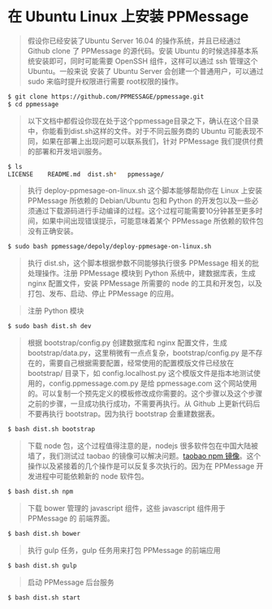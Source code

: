 # 在 Ubuntu Linux 上安装 PPMessage

> 假设你已经安装了Ubuntu Server 16.04 的操作系统，并且已经通过 Github clone 了 PPMessage 的源代码。安装 Ubuntu 的时候选择基本系统安装即可，同时可能需要 OpenSSH 组件，这样可以通过 ssh 管理这个 Ubuntu。一般来说 安装了 Ubuntu Server 会创建一个普通用户，可以通过 sudo 来临时提升权限进行需要 root权限的操作。 


```bash
$ git clone https://github.com/PPMESSAGE/ppmessage.git
$ cd ppmessage

```

> 以下文档中都假设你现在处于这个ppmessage目录之下，确认在这个目录中，你能看到dist.sh这样的文件。对于不同云服务商的 Ubuntu 可能表现不同，如果在部署上出现问题可以联系我们，针对 PPMessage 我们提供付费的部署和开发培训服务。


```bash
$ ls
LICENSE    README.md  dist.sh*   ppmessage/

```


> 执行 deploy-ppmesage-on-linux.sh 这个脚本能够帮助你在 Linux 上安装 PPMessage 所依赖的 Debian/Ubuntu 包和 Python 的开发包以及一些必须通过下载源码进行手动编译的过程。这个过程可能需要10分钟甚至更多时间，如果中间出现错误提示，可能意味着某个 PPMessage 所依赖的软件包没有正确安装。

```bash
$ sudo bash ppmessage/depoly/deploy-ppmesage-on-linux.sh

```

> 执行 dist.sh，这个脚本根据参数不同能够执行很多 PPMessage 相关的批处理操作。注册 PPMessage 模块到 Python 系统中，建数据库表，生成 nginx 配置文件，安装 PPMessage 所需要的 node 的工具和开发包，以及打包、发布、启动、停止 PPMessage 的应用。

> 注册 Python 模块

```bash
$ sudo bash dist.sh dev
```

> 根据 bootstrap/config.py 创建数据库和 nginx 配置文件，生成 bootstrap/data.py，这里稍微有一点点复杂，bootstrap/config.py 是不存在的，需要自己根据需要配置，经常使用的配置模版文件已经放在 bootstrap/ 目录下，如 config.localhost.py 这个模版文件是指本地测试使用的，config.ppmessage.com.py 是给 ppmessage.com 这个网站使用的。可以复制一个预先定义的模板修改成你需要的。这个步骤以及这个步骤之前的步骤，一旦成功执行成功，不需要再执行。从 Github 上更新代码后不要再执行 bootstrap。因为执行 bootstrap 会重建数据表。

```bash
$ bash dist.sh bootstrap
```

> 下载 node 包，这个过程值得注意的是，nodejs 很多软件包在中国大陆被墙了，我们测试过 taobao 的镜像可以解决问题。[taobao npm 镜像](https://npm.taobao.org/)。这个操作以及紧接着的几个操作是可以反复多次执行的。因为在 PPMessage 开发进程中可能依赖新的 node 软件包。

```bash
$ bash dist.sh npm
```

> 下载 bower 管理的 javascript 组件，这些 javascript 组件用于 PPMessage 的 前端界面。

```bash
$ bash dist.sh bower
```

> 执行 gulp 任务，gulp 任务用来打包 PPMessage 的前端应用

```bash
$ bash dist.sh gulp
```

> 启动 PPMessage 后台服务

```bash
$ bash dist.sh start
```
